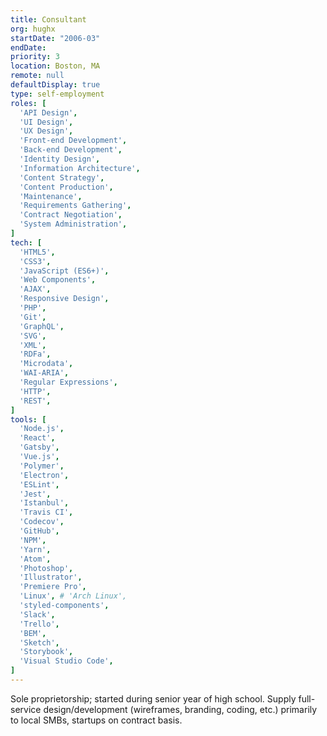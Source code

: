 ```yaml
---
title: Consultant
org: hughx
startDate: "2006-03"
endDate:
priority: 3
location: Boston, MA
remote: null
defaultDisplay: true
type: self-employment
roles: [
  'API Design',
  'UI Design',
  'UX Design',
  'Front-end Development',
  'Back-end Development',
  'Identity Design',
  'Information Architecture',
  'Content Strategy',
  'Content Production',
  'Maintenance',
  'Requirements Gathering',
  'Contract Negotiation',
  'System Administration',
]
tech: [
  'HTML5',
  'CSS3',
  'JavaScript (ES6+)',
  'Web Components',
  'AJAX',
  'Responsive Design',
  'PHP',
  'Git',
  'GraphQL',
  'SVG',
  'XML',
  'RDFa',
  'Microdata',
  'WAI-ARIA',
  'Regular Expressions',
  'HTTP',
  'REST',
]
tools: [
  'Node.js',
  'React',
  'Gatsby',
  'Vue.js',
  'Polymer',
  'Electron',
  'ESLint',
  'Jest',
  'Istanbul',
  'Travis CI',
  'Codecov',
  'GitHub',
  'NPM',
  'Yarn',
  'Atom',
  'Photoshop',
  'Illustrator',
  'Premiere Pro',
  'Linux', # 'Arch Linux',
  'styled-components',
  'Slack',
  'Trello',
  'BEM',
  'Sketch',
  'Storybook',
  'Visual Studio Code',
]
---
```


Sole proprietorship; started during senior year of high school. Supply full-service design/development (wireframes, branding, coding, etc.) primarily to local SMBs, startups on contract basis.


